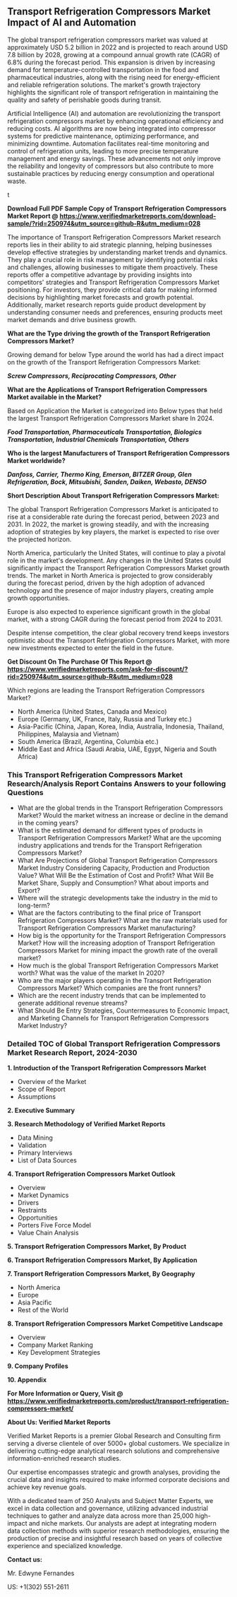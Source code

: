 <h2>Transport Refrigeration Compressors Market Impact of AI and Automation</h2><p>The global transport refrigeration compressors market was valued at approximately USD 5.2 billion in 2022 and is projected to reach around USD 7.8 billion by 2028, growing at a compound annual growth rate (CAGR) of 6.8% during the forecast period. This expansion is driven by increasing demand for temperature-controlled transportation in the food and pharmaceutical industries, along with the rising need for energy-efficient and reliable refrigeration solutions. The market's growth trajectory highlights the significant role of transport refrigeration in maintaining the quality and safety of perishable goods during transit.</p><p>Artificial Intelligence (AI) and automation are revolutionizing the transport refrigeration compressors market by enhancing operational efficiency and reducing costs. AI algorithms are now being integrated into compressor systems for predictive maintenance, optimizing performance, and minimizing downtime. Automation facilitates real-time monitoring and control of refrigeration units, leading to more precise temperature management and energy savings. These advancements not only improve the reliability and longevity of compressors but also contribute to more sustainable practices by reducing energy consumption and operational waste.</p>t</p><p id="" class=""><strong>Download Full PDF Sample Copy of Transport Refrigeration Compressors Market Report @ <a href="https://www.verifiedmarketreports.com/download-sample/?rid=250974&utm_source=github-R&utm_medium=028" target="_blank">https://www.verifiedmarketreports.com/download-sample/?rid=250974&utm_source=github-R&utm_medium=028</a></strong></p><p>The importance of&nbsp;Transport Refrigeration Compressors Market research reports lies in their ability to aid strategic planning, helping businesses develop effective strategies by understanding market trends and dynamics. They play a crucial role in risk management by identifying potential risks and challenges, allowing businesses to mitigate them proactively. These reports offer a competitive advantage by providing insights into competitors' strategies and Transport Refrigeration Compressors Market positioning. For investors, they provide critical data for making informed decisions by highlighting market forecasts and growth potential. Additionally, market research reports guide product development by understanding consumer needs and preferences, ensuring products meet market demands and drive business growth.</p><p><strong>What are the&nbsp;Type driving the growth of the Transport Refrigeration Compressors Market?</strong></p><p id="" class="">Growing demand for below Type around the world has had a direct impact on the growth of the Transport Refrigeration Compressors Market:</p><em><strong>Screw Compressors, Reciprocating Compressors, Other</strong></em></p><strong>What are the&nbsp;Applications&nbsp;of Transport Refrigeration Compressors Market available in the Market?</strong></p><p id="" class="">Based on Application the Market is categorized into Below types that held the largest Transport Refrigeration Compressors Market share In 2024.</p><em><strong>Food Transportation, Pharmaceuticals Transportation, Biologics Transportation, Industrial Chemicals Transportation, Others</strong></em></p><strong>Who is the largest Manufacturers of Transport Refrigeration Compressors Market worldwide?</strong></p><p><em><strong>Danfoss, Carrier, Thermo King, Emerson, BITZER Group, Glen Refrigeration, Bock, Mitsubishi, Sanden, Daiken, Webasto, DENSO</strong></em></p><p id="" class=""><strong>Short Description About Transport Refrigeration Compressors Market:</strong></p><p>The global Transport Refrigeration Compressors Market is anticipated to rise at a considerable rate during the forecast period, between 2023 and 2031. In 2022, the market is growing steadily, and with the increasing adoption of strategies by key players, the market is expected to rise over the projected horizon.</p><p>North America, particularly the United States, will continue to play a pivotal role in the market's development. Any changes in the United States could significantly impact the Transport Refrigeration Compressors Market growth trends. The market in North America is projected to grow considerably during the forecast period, driven by the high adoption of advanced technology and the presence of major industry players, creating ample growth opportunities.</p><p>Europe is also expected to experience significant growth in the global market, with a strong CAGR during the forecast period from 2024 to 2031.</p><p>Despite intense competition, the clear global recovery trend keeps investors optimistic about the Transport Refrigeration Compressors Market, with more new investments expected to enter the field in the future.</p><p id="" class=""><strong>Get Discount On The Purchase Of This Report @ <a href="https://www.verifiedmarketreports.com/ask-for-discount/?rid=250974&utm_source=github-R&utm_medium=028" target="_blank">https://www.verifiedmarketreports.com/ask-for-discount/?rid=250974&utm_source=github-R&utm_medium=028</a></strong></p>Which regions are leading the Transport Refrigeration Compressors Market?</p><ul><li>North America (United States, Canada and Mexico)</li><li>Europe (Germany, UK, France, Italy, Russia and Turkey etc.)</li><li>Asia-Pacific (China, Japan, Korea, India, Australia, Indonesia, Thailand, Philippines, Malaysia and Vietnam)</li><li>South America (Brazil, Argentina, Columbia etc.)</li><li>Middle East and Africa (Saudi Arabia, UAE, Egypt, Nigeria and South Africa)</li></ul><h3 id="" class="">This Transport Refrigeration Compressors Market Research/Analysis Report Contains Answers to your following Questions</h3><ul><li>What are the global trends in the Transport Refrigeration Compressors Market? Would the market witness an increase or decline in the demand in the coming years?</li><li>What is the estimated demand for different types of products in Transport Refrigeration Compressors Market? What are the upcoming industry applications and trends for the Transport Refrigeration Compressors Market?</li><li>What Are Projections of Global Transport Refrigeration Compressors Market Industry Considering Capacity, Production and Production Value? What Will Be the Estimation of Cost and Profit? What Will Be Market Share, Supply and Consumption? What about imports and Export?</li><li>Where will the strategic developments take the industry in the mid to long-term?</li><li>What are the factors contributing to the final price of Transport Refrigeration Compressors Market? What are the raw materials used for Transport Refrigeration Compressors Market manufacturing?</li><li>How big is the opportunity for the Transport Refrigeration Compressors Market? How will the increasing adoption of Transport Refrigeration Compressors Market for mining impact the growth rate of the overall market?</li><li>How much is the global Transport Refrigeration Compressors Market worth? What was the value of the market In 2020?</li><li>Who are the major players operating in the Transport Refrigeration Compressors Market? Which companies are the front runners?</li><li>Which are the recent industry trends that can be implemented to generate additional revenue streams?</li><li>What Should Be Entry Strategies, Countermeasures to Economic Impact, and Marketing Channels for Transport Refrigeration Compressors Market Industry?</li></ul><h3 id="" class="">Detailed TOC of Global Transport Refrigeration Compressors Market Research Report, 2024-2030</h3><p id="" class=""><strong>1. Introduction of the Transport Refrigeration Compressors Market</strong></p><ul><li>Overview of the Market</li><li>Scope of Report</li><li>Assumptions</li></ul><p id="" class=""><strong>2. Executive Summary</strong></p><p id="" class=""><strong>3. Research Methodology of Verified Market Reports</strong></p><ul><li>Data Mining</li><li>Validation</li><li>Primary Interviews</li><li>List of Data Sources</li></ul><p id="" class=""><strong>4. Transport Refrigeration Compressors Market Outlook</strong></p><ul><li>Overview</li><li>Market Dynamics</li><li>Drivers</li><li>Restraints</li><li>Opportunities</li><li>Porters Five Force Model</li><li>Value Chain Analysis</li></ul><p id="" class=""><strong>5. Transport Refrigeration Compressors Market, By Product</strong></p><p id="" class=""><strong>6. Transport Refrigeration Compressors Market, By Application</strong></p><p id="" class=""><strong>7. Transport Refrigeration Compressors Market, By Geography</strong></p><ul><li>North America</li><li>Europe</li><li>Asia Pacific</li><li>Rest of the World</li></ul><p id="" class=""><strong>8. Transport Refrigeration Compressors Market Competitive Landscape</strong></p><ul><li>Overview</li><li>Company Market Ranking</li><li>Key Development Strategies</li></ul><p id="" class=""><strong>9. Company Profiles</strong></p><p id="" class=""><strong>10. Appendix</strong></p><p id="" class=""><strong>For More Information or Query, Visit @ <a href="https://www.verifiedmarketreports.com/product/transport-refrigeration-compressors-market/" target="_blank">https://www.verifiedmarketreports.com/product/transport-refrigeration-compressors-market/</a></strong></p><p id="" class=""><strong>About Us: Verified Market Reports</strong></p><p id="" class="">Verified Market Reports is a premier Global Research and Consulting firm serving a diverse clientele of over 5000+ global customers. We specialize in delivering cutting-edge analytical research solutions and comprehensive information-enriched research studies.</p><p id="" class="">Our expertise encompasses strategic and growth analyses, providing the crucial data and insights required to make informed corporate decisions and achieve key revenue goals.</p><p id="" class="">With a dedicated team of 250 Analysts and Subject Matter Experts, we excel in data collection and governance, utilizing advanced industrial techniques to gather and analyze data across more than 25,000 high-impact and niche markets. Our analysts are adept at integrating modern data collection methods with superior research methodologies, ensuring the production of precise and insightful research based on years of collective experience and specialized knowledge.</p><p id="" class=""><strong>Contact us:</strong></p><p id="" class="">Mr. Edwyne Fernandes</p><p id="" class="">US: +1(302) 551-2611</p>
